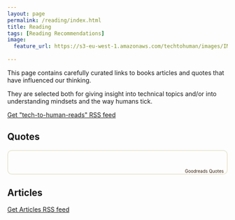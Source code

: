 ```yaml
---
layout: page
permalink: /reading/index.html
title: Reading
tags: [Reading Recommendations]
image:
  feature_url: https://s3-eu-west-1.amazonaws.com/techtohuman/images/IMG_0693_cropped.JPG 
  
---
```


This page contains carefully curated links to books articles and quotes that have influenced our thinking. 

They are selected both for giving insight into technical topics and/or into understanding mindsets and the way humans tick. 


<style type="text/css" media="screen">
	.gr_grid_container {}

	.gr_grid_book_container {
	  /* customize book cover container div here */
	  float: left;
	  width: 98px;
	  height: 160px;
	  padding: 0 20px 0 0;
	  overflow: hidden;
	}
</style>
<div id="gr_grid_widget_1424024895"></div>
<script src="https://www.goodreads.com/review/grid_widget/40304712.Books?cover_size=medium&hide_link=true&hide_title=&num_books=20&order=a&shelf=tech-read&sort=date_added&widget_id=1424024895" type="text/javascript" charset="utf-8"></script>

<div class="clearfix"></div>

<a href="https://www.goodreads.com/review/list_rss/40304712?key=o5RAY6QpEHqhVyJx2do1vyEO6XElcv8KaLLl83F0qluTrJbe&shelf=tech-read">Get "tech-to-human-reads" RSS feed</a>

<h2>Quotes</h2>

<div style="border: 2px solid #EBE8D5; border-radius:10px; padding: 0px 7px 0px 7px;"><h3 style=""></h3><br/><div id="gr_quote_body"></div><script src="https://www.goodreads.com/quotes/widget/40304712-lucyfedia?v=2" type="text/javascript"></script><div style="text-align: right;"><a href="https://www.goodreads.com/quotes" style="color: #382110; text-decoration: none; font-size: 10px;">Goodreads Quotes</a></div></div>


## Articles 

<script src="https://www.google.com/jsapi"></script>
<script src="/assets/js/feed2js.js" data-chan="n" data-src="https://www.instapaper.com/folder/2571725/rss/4291334/txOF4sDLXzp2u1z49ykURNYfprU"></script>

<a href="https://www.instapaper.com/folder/2571725/rss/4291334/txOF4sDLXzp2u1z49ykURNYfprU">Get Articles RSS feed</a>
